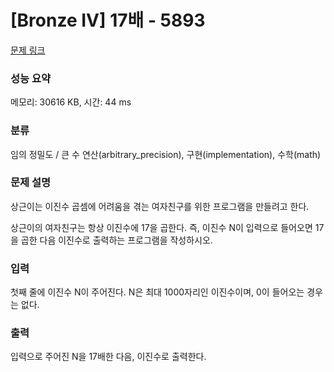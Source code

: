 # [Bronze IV] 17배 - 5893 

[문제 링크](https://www.acmicpc.net/problem/5893) 

### 성능 요약

메모리: 30616 KB, 시간: 44 ms

### 분류

임의 정밀도 / 큰 수 연산(arbitrary_precision), 구현(implementation), 수학(math)

### 문제 설명

<p>상근이는 이진수 곱셈에 어려움을 겪는 여자친구를 위한 프로그램을 만들려고 한다.</p>

<p>상근이의 여자친구는 항상 이진수에 17을 곱한다. 즉, 이진수 N이 입력으로 들어오면 17을 곱한 다음 이진수로 출력하는 프로그램을 작성하시오.</p>

### 입력 

 <p>첫째 줄에 이진수 N이 주어진다. N은 최대 1000자리인 이진수이며, 0이 들어오는 경우는 없다.</p>

### 출력 

 <p>입력으로 주어진 N을 17배한 다음, 이진수로 출력한다.</p>

